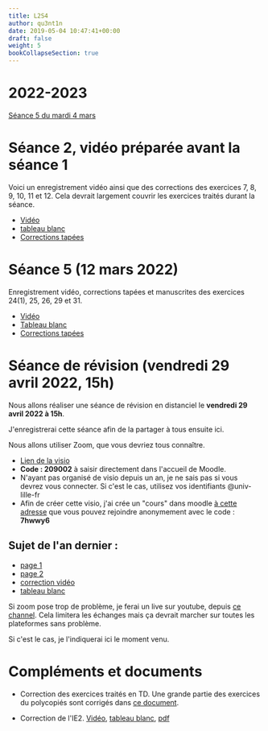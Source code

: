 ```yaml
---
title: L2S4
author: qu3nt1n
date: 2019-05-04 10:47:41+00:00
draft: false
weight: 5
bookCollapseSection: true
---
```


# 2022-2023

[Séance 5 du mardi 4 mars](./L2S4_2023_s5.pdf)

# Séance 2, vidéo préparée avant la séance 1

Voici un enregistrement vidéo ainsi que des corrections des exercices 7, 8, 9, 10, 11 et 12.
Cela devrait largement couvrir les exercices traités durant la séance.

- [Vidéo](https://www.youtube.com/watch?v=88MOds6iHIA)
- [tableau blanc](./L2S4_Seance_2.pdf)
- [Corrections tapées](./seance_2_corrections.pdf)

# Séance 5 (12 mars 2022)

Enregistrement vidéo, corrections tapées et manuscrites des exercices 24(1), 25, 26, 29 et 31.

- [Vidéo](https://www.youtube.com/watch?v=BkWjkKkhiRk)
- [Tableau blanc](./L2S4_seance5_2022.pdf)
- [Corrections tapées](./seance_5_corrections.pdf)

# Séance de révision (vendredi 29 avril 2022, 15h)

Nous allons réaliser une séance de révision en distanciel le **vendredi 29 avril 2022 à 15h**.

J'enregistrerai cette séance afin de la partager à tous ensuite ici.

Nous allons utiliser Zoom, que vous devriez tous connaître.

- [Lien de la visio](https://univ-lille-fr.zoom.us/j/99226128553?pwd%3Dajd2Q1hUSm02UzFvbjZTd2IyVG5vdz09)
- **Code : 209002** à saisir directement dans l'accueil de Moodle.
- N'ayant pas organisé de visio depuis un an, je ne sais pas si vous devrez vous connecter. Si c'est le cas, utilisez vos identifiants @univ-lille-fr
- Afin de créer cette visio, j'ai crée un "cours" dans moodle [à cette adresse](https://moodle.univ-lille.fr/course/view.php?id=33904) que vous pouvez rejoindre anonymement avec le code : **7hwwy6**

## Sujet de l'an dernier :

- [page 1](./exam_2021_1.jpeg)
- [page 2](./exam_2021_2.jpeg)
- [correction vidéo](https://www.youtube.com/watch?v=aLrM9NmafFo)
- [tableau blanc](./L2S4_correction_2021.pdf)

Si zoom pose trop de problème, je ferai un live sur youtube, depuis [ce channel](https://www.youtube.com/channel/UCktDNsB-vB9pA6QXluZbJvQ). Cela limitera les échanges mais ça devrait marcher sur toutes les plateformes sans problème.

Si c'est le cas, je l'indiquerai ici le moment venu.

# Compléments et documents

- Correction des exercices traités en TD. Une grande partie des exercices du polycopiés sont corrigés dans [ce document](./corrections.pdf).

- Correction de l'IE2. [Vidéo](https://www.youtube.com/watch?v=0XL6-bXYWzU), [tableau blanc](./L2S4_correction_IE2.pdf), [pdf](./2022-l2s4-ie2_corr.pdf)
